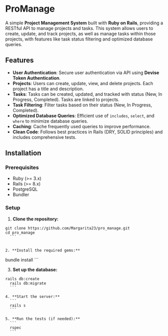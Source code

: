 # ProManage

A simple **Project Management System** built with **Ruby on Rails**, providing a RESTful API to manage projects and tasks. This system allows users to create, update, and track projects, as well as manage tasks within those projects, with features like task status filtering and optimized database queries.

## Features

- **User Authentication**: Secure user authentication via API using **Devise Token Authentication**.
- **Projects**: Users can create, update, view, and delete projects. Each project has a title and description.
- **Tasks**: Tasks can be created, updated, and tracked with status (New, In Progress, Completed). Tasks are linked to projects.
- **Task Filtering**: Filter tasks based on their status (New, In Progress, Completed).
- **Optimized Database Queries**: Efficient use of `includes`, `select`, and `where` to minimize database queries.
- **Caching**: Cache frequently used queries to improve performance.
- **Clean Code**: Follows best practices in Rails (DRY, SOLID principles) and includes comprehensive tests.

## Installation

### Prerequisites

- Ruby (>= 3.x)
- Rails (>= 8.x)
- PostgreSQL
- Bundler

### Setup

1. **Clone the repository:**
  ```
  git clone https://github.com/Margarita23/pro_manage.git
  cd pro_manage
	```


2. **Install the required gems:**
  ```
  bundle install
	```

3. **Set up the database:**
  ```
  rails db:create
	rails db:migrate
	```

4. **Start the server:**
	```
	rails s
	```

5. **Run the tests (if needed):**
	```
	rspec
	```